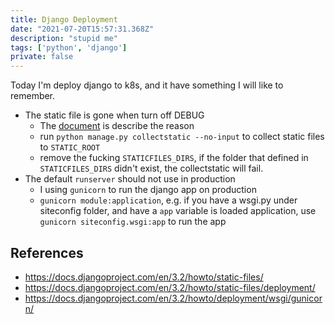 ```yaml
---
title: Django Deployment
date: "2021-07-20T15:57:31.368Z"
description: "stupid me"
tags: ['python', 'django']
private: false
---
```


Today I'm deploy django to k8s, and it have something I will like to remember.

- The static file is gone when turn off DEBUG
  - The [document](https://docs.djangoproject.com/en/3.2/howto/static-files/) is describe the reason
  - run `python manage.py collectstatic --no-input` to collect static files to `STATIC_ROOT`
  - remove the fucking `STATICFILES_DIRS`, if the folder that defined in `STATICFILES_DIRS` didn't exist, the collectstatic will fail.
- The default `runserver` should not use in production
  - I using `gunicorn` to run the django app on production
  - `gunicorn module:application`, e.g. if you have a wsgi.py under siteconfig folder, and have a `app` variable is loaded application, use `gunicorn siteconfig.wsgi:app` to run the app

## References
- https://docs.djangoproject.com/en/3.2/howto/static-files/
- https://docs.djangoproject.com/en/3.2/howto/static-files/deployment/
- https://docs.djangoproject.com/en/3.2/howto/deployment/wsgi/gunicorn/